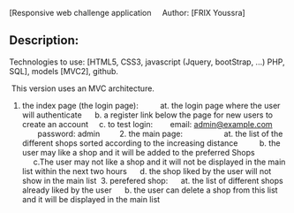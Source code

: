 [Responsive web challenge application
 
 
Author: [FRIX Youssra]

## Description:

Technologies to use: [HTML5, CSS3, javascript (Jquery, bootStrap, ...) PHP, SQL], models [MVC2], github.

 This version uses an MVC architecture.

1. the index page (the login page):
   
     at. the login page where the user will authenticate
     b. a register link below the page for new users to create an account
    c. to test login:
       email: admin@example.com
       password: admin
      
 2. the main page:
        
         at. the list of the different shops sorted according to the increasing distance
         b. the user may like a shop and it will be added to the preferred Shops
     c.The user may not like a shop and it will not be displayed
in the main list within the next two hours
     d. the shop liked by the user will not show in the main list
 3. perefered shop:
     at. the list of different shops already liked by the user
     b. the user can delete a shop from this list and it will be displayed in the main list
